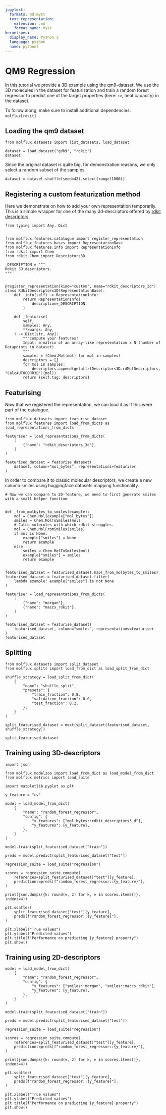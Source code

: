 ```yaml
---
jupytext:
  formats: md:myst
  text_representation:
    extension: .md
    format_name: myst
kernelspec:
  display_name: Python 3
  language: python
  name: python3
---
```


# QM9 Regression
In this tutorial we provide a 3D example using the qm9-dataset. We use the 3D molecules in the dataset for featurization and train a random forest regressor to predict one of the target properties (here: `cv`, heat capacity) in the dataset.

To follow along, make sure to install additional dependencies: `molflux[rdkit]`.

## Loading the qm9 dataset
```{code-cell} ipython3
from molflux.datasets import list_datasets, load_dataset

dataset = load_dataset("gdb9", "rdkit")
dataset
```
Since the original dataset is quite big, for demonstration reasons, we only select a random subset of the samples.

```{code-cell} ipython3
dataset = dataset.shuffle(seed=42).select(range(1000))
```

## Registering a custom featurization method
Here we demonstrate on how to add your own representation temporarily. This is a simple wrapper for one of the many 3d-descriptors offered by [rdkit descriptors](https://www.rdkit.org/docs/source/rdkit.Chem.rdMolDescriptors.html).

```{code-cell} ipython3
from typing import Any, Dict


from molflux.features.catalogue import register_representation
from molflux.features.bases import RepresentationBase
from molflux.features.info import RepresentationInfo
from rdkit import Chem
from rdkit.Chem import Descriptors3D

_DESCRIPTION = """
Rdkit 3D descriptors.
"""


@register_representation(kind="custom", name="rdkit_descriptors_3d")
class RdkitDescriptors3D(RepresentationBase):
    def _info(self) -> RepresentationInfo:
        return RepresentationInfo(
            description=_DESCRIPTION,
        )

    def _featurise(
        self,
        samples: Any,
        **kwargs: Any,
    ) -> Dict[str, Any]:
        """compute your features!
        Input: a matrix of an array-like representation x N (number of Datapoints in dataset)
        """
        samples = [Chem.Mol(mol) for mol in samples]
        descriptors = []
        for mol in samples:
            descriptors.append(getattr(Descriptors3D.rdMolDescriptors, "CalcAUTOCORR3D")(mol))
        return {self.tag: descriptors}
```
## Featurising
Now that we registered the representation, we can load it as if this were part of the catalogue.

```{code-cell} ipython3
from molflux.datasets import featurise_dataset
from molflux.features import load_from_dicts as load_representations_from_dicts

featuriser = load_representations_from_dicts(
    [
        {"name": "rdkit_descriptors_3d"},
    ]
)

featurised_dataset = featurise_dataset(
    dataset, column="mol_bytes", representations=featuriser
)
```

In order to compare it to classic molecular descriptors, we create a new column smiles using huggingface datasets mapping functionality.

```{code-cell} ipython3
# Now we can compare to 2D-feature, we need to first generate smiles with a small helper function


def _from_molbytes_to_smiles(example):
    mol = Chem.Mol(example["mol_bytes"])
    smiles = Chem.MolToSmiles(mol)
    # Catch molecules with which rdkit struggles.
    mol = Chem.MolFromSmiles(smiles)
    if mol is None:
        example["smiles"] = None
        return example
    else:
        smiles = Chem.MolToSmiles(mol)
        example["smiles"] = smiles
        return example


featurised_dataset = featurised_dataset.map(_from_molbytes_to_smiles)
featurised_dataset = featurised_dataset.filter(
    lambda example: example["smiles"] is not None
)

featuriser = load_representations_from_dicts(
    [
        {"name": "morgan"},
        {"name": "maccs_rdkit"},
    ]
)

featurised_dataset = featurise_dataset(
    featurised_dataset, column="smiles", representations=featuriser
)
featurised_dataset
```

## Splitting

```{code-cell} ipython3
from molflux.datasets import split_dataset
from molflux.splits import load_from_dict as load_split_from_dict

shuffle_strategy = load_split_from_dict(
    {
        "name": "shuffle_split",
        "presets": {
            "train_fraction": 0.8,
            "validation_fraction": 0.0,
            "test_fraction": 0.2,
        },
    }
)

split_featurised_dataset = next(split_dataset(featurised_dataset, shuffle_strategy))

split_featurised_dataset
```
## Training using 3D-descriptors

```{code-cell} ipython3
import json

from molflux.modelzoo import load_from_dict as load_model_from_dict
from molflux.metrics import load_suite

import matplotlib.pyplot as plt

y_feature = "cv"

model = load_model_from_dict(
    {
        "name": "random_forest_regressor",
        "config": {
            "x_features": ["mol_bytes::rdkit_descriptors3_d"],
            "y_features": [y_feature],
        },
    }
)

model.train(split_featurised_dataset["train"])

preds = model.predict(split_featurised_dataset["test"])

regression_suite = load_suite("regression")

scores = regression_suite.compute(
    references=split_featurised_dataset["test"][y_feature],
    predictions=preds[f"random_forest_regressor::{y_feature}"],
)

print(json.dumps({k: round(v, 2) for k, v in scores.items()}, indent=4))

plt.scatter(
    split_featurised_dataset["test"][y_feature],
    preds[f"random_forest_regressor::{y_feature}"],
)

plt.xlabel("True values")
plt.ylabel("Predicted values")
plt.title(f"Performance on predicting {y_feature} property")
plt.show()
```

## Training using 2D-descriptors

```{code-cell} ipython3
model = load_model_from_dict(
    {
        "name": "random_forest_regressor",
        "config": {
            "x_features": ["smiles::morgan", "smiles::maccs_rdkit"],
            "y_features": [y_feature],
        },
    }
)

model.train(split_featurised_dataset["train"])

preds = model.predict(split_featurised_dataset["test"])

regression_suite = load_suite("regression")

scores = regression_suite.compute(
    references=split_featurised_dataset["test"][y_feature],
    predictions=preds[f"random_forest_regressor::{y_feature}"],
)

print(json.dumps({k: round(v, 2) for k, v in scores.items()}, indent=4))

plt.scatter(
    split_featurised_dataset["test"][y_feature],
    preds[f"random_forest_regressor::{y_feature}"],
)

plt.xlabel("True values")
plt.ylabel("Predicted values")
plt.title(f"Performance on predicting {y_feature} property")
plt.show()
```
